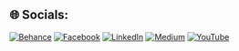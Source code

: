 

## 🌐 Socials:
[![Behance](https://img.shields.io/badge/Behance-1769ff?logo=behance&logoColor=white)](https://behance.net/ahmedkhlifi) [![Facebook](https://img.shields.io/badge/Facebook-%231877F2.svg?logo=Facebook&logoColor=white)](https://facebook.com/ahmedkhelifi20) [![LinkedIn](https://img.shields.io/badge/LinkedIn-%230077B5.svg?logo=linkedin&logoColor=white)](https://linkedin.com/in/ahmed-khlifi) [![Medium](https://img.shields.io/badge/Medium-12100E?logo=medium&logoColor=white)](https://medium.com/@ahmedkhelifi) [![YouTube](https://img.shields.io/badge/YouTube-%23FF0000.svg?logo=YouTube&logoColor=white)](https://www.youtube.com/channel/UCbYkQ07hrsTYU3GHINff-zQ) 

